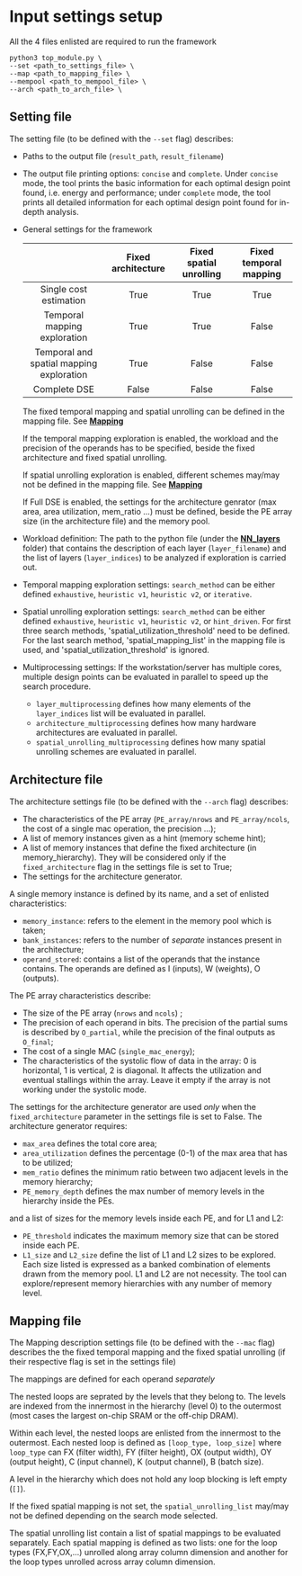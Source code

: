 # Input settings setup
All the 4 files enlisted are required to run the framework
```
python3 top_module.py \
--set <path_to_settings_file> \
--map <path_to_mapping_file> \
--mempool <path_to_mempool_file> \
--arch <path_to_arch_file> \
```
## Setting file
The setting file (to be defined with the  ``--set`` flag) describes:
- Paths to the output file (``result_path``, ``result_filename``)
- The output file printing options: ```concise``` and ```complete```. Under ```concise``` mode, the tool prints the basic information for each optimal design point found, i.e. energy and performance; under ```complete``` mode, the tool prints all detailed information for each optimal design point found for in-depth analysis.
- General settings for the framework
  
  
  | | Fixed architecture | Fixed spatial unrolling | Fixed temporal mapping |
  |:----:|:----:|:----:|:----:|
  | Single cost estimation | True | True | True |
  | Temporal mapping exploration | True | True | False |
  | Temporal and spatial mapping exploration | True | False | False |
  | Complete DSE | False | False | False |
  
  The fixed temporal mapping and spatial unrolling can be defined in the mapping file. See [**Mapping**](#mapping-file)
  
  If the temporal mapping exploration is enabled, the workload and the precision of the operands has to be specified, beside the fixed architecture and fixed spatial unrolling.
  
  If spatial unrolling exploration is enabled, different schemes may/may not be defined in the mapping file. See [**Mapping**](#mapping-file)
  
  If Full DSE is enabled, the settings for the architecture genrator (max area, area utilization, mem_ratio ...) must be defined, beside the PE array size (in the architecture file) and the memory pool.
 
- Workload definition: The path to the python file (under the [**NN_layers**](../NN_layers) folder) that contains the description of each layer (```layer_filename```) and the list of layers (```layer_indices```) to be analyzed if exploration is carried out.

- Temporal mapping exploration settings: ```search_method``` can be either defined ```exhaustive```, ```heuristic v1```, ```heuristic v2```, or ```iterative```.
- Spatial unrolling exploration settings: ```search_method``` can be either defined ```exhaustive```, ```heuristic v1```, ```heuristic v2```, or ```hint_driven```. For first three search methods, 'spatial_utilization_threshold' need to be defined. For the last search method, 'spatial_mapping_list' in the mapping file is used, and 'spatial_utilization_threshold' is ignored.

- Multiprocessing settings: If the workstation/server has multiple cores, multiple design points can be evaluated in parallel to speed up the search procedure.
  - ```layer_multiprocessing``` defines how many elements of the ```layer_indices``` list will be evaluated in parallel.
  - ```architecture_multiprocessing``` defines how many hardware architectures are evaluated in parallel.
  - ```spatial_unrolling_multiprocessing``` defines how many spatial unrolling schemes are evaluated in parallel.

## Architecture file
The architecture settings file (to be defined with the  ``--arch`` flag) describes:
- The characteristics of the PE array (```PE_array/nrows``` and ```PE_array/ncols```, the cost of a single mac operation, the precision ...);
- A list of memory instances given as a hint (memory scheme hint);
- A list of memory instances that define the fixed architecture (in memory_hierarchy). They will be considered only if the ```fixed_architecture``` flag in the settings file is set to True;
- The settings for the architecture generator.

A single memory instance is defined by its name, and a set of enlisted characteristics:
  - ```memory_instance```: refers to the element in the memory pool which is taken;
  - ```bank_instances```: refers to the number of *separate* instances present in the architecture;
  - ```operand_stored```: contains a list of the operands that the instance contains. The operands are defined as I (inputs), W (weights), O (outputs).

 
The PE array characteristics describe:
 - The size of the PE array (``nrows`` and ``ncols``) ;
 - The precision of each operand in bits. The precision of the partial sums is described by ```O_partial```, while the precision of the final outputs as ```O_final```;
 - The cost of a single MAC (```single_mac_energy```);
 - The characteristics of the systolic flow of data in the array: 0 is horizontal, 1 is vertical, 2 is diagonal. It affects the utilization and eventual stallings within the array. Leave it empty if the array is not working under the systolic mode. 
 

The settings for the architecture generator are used *only* when the ``fixed_architecture`` parameter in the settings file is set to False.
The architecture generator requires:
 - ``max_area`` defines the total core area;
 - ``area_utilization`` defines the percentage (0-1) of the max area that has to be utilized;
 - ``mem_ratio`` defines the minimum ratio between two adjacent levels in the memory hierarchy;
 - ``PE_memory_depth`` defines the max number of memory levels in the hierarchy inside the PEs.

and a list of sizes for the memory levels inside each PE, and for L1 and L2: 
 - ``PE_threshold`` indicates the maximum memory size that can be stored inside each PE.
 - ``L1_size`` and ``L2_size`` define the list of L1 and L2 sizes to be explored. Each size listed is expressed as a banked combination of elements drawn from the memory pool. L1 and L2 are not necessity. The tool can explore/represent memory hierarchies with any number of memory level.
 ## Mapping file
The Mapping description settings file (to be defined with the  ``--mac`` flag) describes the the fixed temporal mapping and the fixed spatial unrolling (if their respective flag is set in the settings file)

The mappings are defined for each operand *separately*

The nested loops are seprated by the levels that they belong to. The levels are indexed from the innermost in the hierarchy (level 0) to the outermost (most cases the largest on-chip SRAM or the off-chip DRAM).

Within each level, the nested loops are enlisted from the innermost to the outermost. Each nested loop is defined as ```[loop_type, loop_size]``` where ```loop_type``` can FX (filter width), FY (filter height), OX (output width), OY (output height), C (input channel), K (output channel), B (batch size).

A level in the hierarchy which does not hold any loop blocking is left empty (```[]```).

If the fixed spatial mapping is not set, the ```spatial_unrolling_list``` may/may not be defined depending on the search mode selected.

The spatial unrolling list contain a list of spatial mappings to be evaluated separately. Each spatial mapping is defined as two lists: one for the loop types (FX,FY,OX,...) unrolled along array column dimension and another for the loop types unrolled across array column dimension.





 
